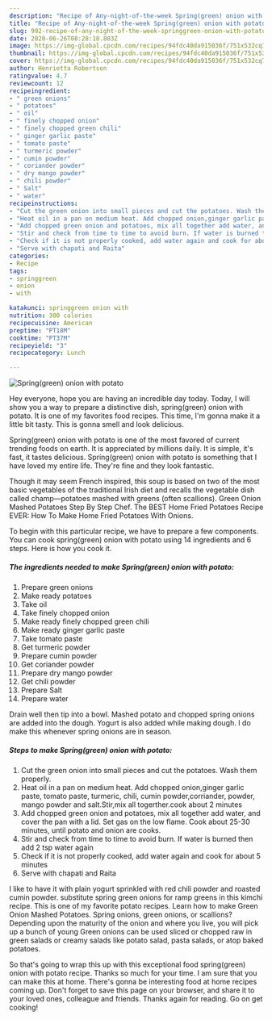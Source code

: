 ```yaml
---
description: "Recipe of Any-night-of-the-week Spring(green) onion with potato"
title: "Recipe of Any-night-of-the-week Spring(green) onion with potato"
slug: 992-recipe-of-any-night-of-the-week-springgreen-onion-with-potato
date: 2020-06-26T08:28:18.803Z
image: https://img-global.cpcdn.com/recipes/94fdc40da915036f/751x532cq70/springgreen-onion-with-potato-recipe-main-photo.jpg
thumbnail: https://img-global.cpcdn.com/recipes/94fdc40da915036f/751x532cq70/springgreen-onion-with-potato-recipe-main-photo.jpg
cover: https://img-global.cpcdn.com/recipes/94fdc40da915036f/751x532cq70/springgreen-onion-with-potato-recipe-main-photo.jpg
author: Henrietta Robertson
ratingvalue: 4.7
reviewcount: 12
recipeingredient:
- " green onions"
- " potatoes"
- " oil"
- " finely chopped onion"
- " finely chopped green chili"
- " ginger garlic paste"
- " tomato paste"
- " turmeric powder"
- " cumin powder"
- " coriander powder"
- " dry mango powder"
- " chili powder"
- " Salt"
- " water"
recipeinstructions:
- "Cut the green onion into small pieces and cut the potatoes. Wash them properly."
- "Heat oil in a pan on medium heat. Add chopped onion,ginger garlic paste, tomato paste, turmeric, chili, cumin powder,corriander, powder, mango powder and salt.Stir,mix all togerther.cook about 2 minutes"
- "Add chopped green onion and potatoes, mix all together add water, and cover the pan with a lid. Set gas on the low flame. Cook about 25-30 minutes, until potato and onion are cooks."
- "Stir and check from time to time to avoid burn. If water is burned then add 2 tsp water again"
- "Check if it is not properly cooked, add water again and cook for about 5 minutes"
- "Serve with chapati and Raita"
categories:
- Recipe
tags:
- springgreen
- onion
- with

katakunci: springgreen onion with 
nutrition: 300 calories
recipecuisine: American
preptime: "PT18M"
cooktime: "PT37M"
recipeyield: "3"
recipecategory: Lunch

---
```



![Spring(green) onion with potato](https://img-global.cpcdn.com/recipes/94fdc40da915036f/751x532cq70/springgreen-onion-with-potato-recipe-main-photo.jpg)

Hey everyone, hope you are having an incredible day today. Today, I will show you a way to prepare a distinctive dish, spring(green) onion with potato. It is one of my favorites food recipes. This time, I'm gonna make it a little bit tasty. This is gonna smell and look delicious.

Spring(green) onion with potato is one of the most favored of current trending foods on earth. It is appreciated by millions daily. It is simple, it's fast, it tastes delicious. Spring(green) onion with potato is something that I have loved my entire life. They're fine and they look fantastic.

Though it may seem French inspired, this soup is based on two of the most basic vegetables of the traditional Irish diet and recalls the vegetable dish called champ—potatoes mashed with greens (often scallions). Green Onion Mashed Potatoes Step By Step Chef. The BEST Home Fried Potatoes Recipe EVER: How To Make Home Fried Potatoes With Onions.


To begin with this particular recipe, we have to prepare a few components. You can cook spring(green) onion with potato using 14 ingredients and 6 steps. Here is how you cook it.

<!--inarticleads1-->

##### The ingredients needed to make Spring(green) onion with potato:

1. Prepare  green onions
1. Make ready  potatoes
1. Take  oil
1. Take  finely chopped onion
1. Make ready  finely chopped green chili
1. Make ready  ginger garlic paste
1. Take  tomato paste
1. Get  turmeric powder
1. Prepare  cumin powder
1. Get  coriander powder
1. Prepare  dry mango powder
1. Get  chili powder
1. Prepare  Salt
1. Prepare  water


Drain well then tip into a bowl. Mashed potato and chopped spring onions are added into the dough. Yogurt is also added while making dough. I do make this whenever spring onions are in season. 

<!--inarticleads2-->

##### Steps to make Spring(green) onion with potato:

1. Cut the green onion into small pieces and cut the potatoes. Wash them properly.
1. Heat oil in a pan on medium heat. Add chopped onion,ginger garlic paste, tomato paste, turmeric, chili, cumin powder,corriander, powder, mango powder and salt.Stir,mix all togerther.cook about 2 minutes
1. Add chopped green onion and potatoes, mix all together add water, and cover the pan with a lid. Set gas on the low flame. Cook about 25-30 minutes, until potato and onion are cooks.
1. Stir and check from time to time to avoid burn. If water is burned then add 2 tsp water again
1. Check if it is not properly cooked, add water again and cook for about 5 minutes
1. Serve with chapati and Raita


I like to have it with plain yogurt sprinkled with red chili powder and roasted cumin powder. substitute spring green onions for ramp greens in this kimchi recipe. This is one of my favorite potato recipes. Learn how to make Green Onion Mashed Potatoes. Spring onions, green onions, or scallions? Depending upon the maturity of the onion and where you live, you will pick up a bunch of young Green onions can be used sliced or chopped raw in green salads or creamy salads like potato salad, pasta salads, or atop baked potatoes. 

So that's going to wrap this up with this exceptional food spring(green) onion with potato recipe. Thanks so much for your time. I am sure that you can make this at home. There's gonna be interesting food at home recipes coming up. Don't forget to save this page on your browser, and share it to your loved ones, colleague and friends. Thanks again for reading. Go on get cooking!
